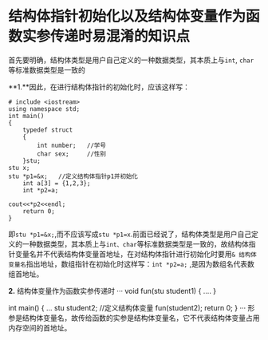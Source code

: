 # 结构体指针初始化以及结构体变量作为函数实参传递时易混淆的知识点 
首先要明确，结构体类型是用户自己定义的一种数据类型，其本质上与`int`, `char`等标准数据类型是一致的

**1.**因此，在进行结构体指针的初始化时，应该这样写：
```
# include <iostream>
using namespace std;
int main()
{
	typedef struct
	{
		int number;   //学号
		char sex;	  //性别	
	}stu; 
stu	x;
stu *p1=&x;   //定义结构体指针p1并初始化
	int a[3] = {1,2,3};
	int *p2=a;

cout<<*p2<<endl;
	return 0;
}
```
即`stu *p1=&x;`,而不应该写成`stu *p1=x`.前面已经说了，结构体类型是用户自己定义的一种数据类型，其本质上与`int、char`等标准数据类型是一致的，故结构体指针变量名并不代表结构体变量首地址，在对结构体指针进行初始化时要用`& 结构体变量名`指出地址，数组指针在初始化时这样写：`int *p2=a;` ,是因为数组名代表数组首地址。

**2.** 结构体变量作为函数实参传递时
···
void fun(stu student1)
{
    ....
}

int main()
{
    ...
    stu student2;    //定义结构体变量
    fun(student2);
    return 0;
}
···
形参是结构体变量名，故传给函数的实参是结构体变量名，它不代表结构体变量占用内存空间的首地址。